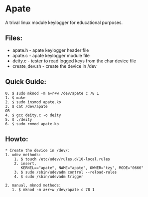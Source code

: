 Apate
=====
A trival linux module keylogger for educational purposes.

Files:
-----
* apate.h - apate keylogger header file
* apate.c - apate keylogger module file
* deity.c - tester to read logged keys from the char device file
* create_dev.sh - create the device in /dev

Quick Guide:
-----------
```
0. $ sudo mknod -m a+r+w /dev/apate c 78 1
1. $ make
2. $ sudo insmod apate.ko
3. $ cat /dev/apate
OR
4. $ gcc deity.c -o deity
5. $ ./deity
6. $ sudo rmmod apate.ko
```

Howto:
-----
```
* Create the device in /dev/:
1. udev methods:
    1. $ touch /etc/udev/rules.d/10-local.rules
    2. insert,
       KERNEL=="apate", NAME="apate", OWNER="tzy", MODE="0666"
    3. $ sudo /sbin/udevadm control --reload-rules
    4. $ sudo /sbin/udevadm trigger

2. manual, mknod methods:
   1. $ mknod -m a+r+w /dev/apate c 78 1
```
